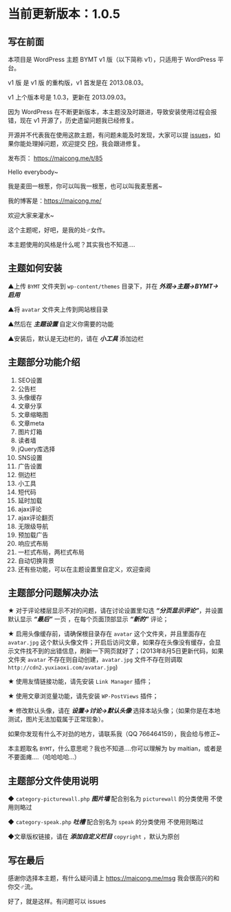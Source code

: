 # 当前更新版本：1.0.5

## 写在前面

本项目是 WordPress 主题 BYMT v1 版（以下简称 v1），只适用于 WordPress 平台。

v1 版 是 v1 版 的重构版，v1 首发是在 2013.08.03。

v1 上个版本号是 1.0.3，更新在 2013.09.03。

因为 WordPress 在不断更新版本，本主题没及时跟进，导致安装使用过程会报错，现在 v1 开源了，历史遗留问题我已经修复。

开源并不代表我在使用这款主题，有问题未能及时发现，大家可以提 [issues](https://github.com/maicong/BYMT/issues)，如果你能处理掉问题，欢迎提交 [PR](https://github.com/maicong/BYMT/pulls)，我会跟进修复。

发布页： https://maicong.me/t/85

Hello everybody~

我是麦田一根葱，你可以叫我一根葱，也可以叫我麦葱酱~

我的博客是：https://maicong.me/

欢迎大家来灌水~

这个主题呢，好吧，是我的处♂女作。

本主题使用的风格是什么呢？其实我也不知道....

## 主题如何安装

▲上传 `BYMT` 文件夹到 `wp-content/themes` 目录下，并在 ***外观->主题->BYMT->启用***

▲将 `avatar` 文件夹上传到网站根目录

▲然后在 ***主题设置*** 自定义你需要的功能

▲安装后，默认是无边栏的，请在 ***小工具*** 添加边栏

## 主题部分功能介绍

1. SEO设置
2. 公告栏
3. 头像缓存
4. 文章分享
5. 文章缩略图
6. 文章meta
7. 图片灯箱
8. 读者墙
9. jQuery库选择
10. SNS设置
11. 广告设置
12. 侧边栏
13. 小工具
14. 短代码
15. 延时加载
16. ajax评论
17. ajax评论翻页
18. 无限级导航
19. 预加载广告
20. 响应式布局
21. 一栏式布局，两栏式布局
22. 自动切换背景
23. 还有些功能，可以在主题设置里自定义，欢迎查阅

## 主题部分问题解决办法

★ 对于评论楼层显示不对的问题，请在讨论设置里勾选 ***“分页显示评论”***，并设置默认显示 ***“最后”*** 一页 ，在每个页面顶部显示 ***“新的”*** 评论；

★ 启用头像缓存前，请确保根目录存在 `avatar` 这个文件夹，并且里面存在 `avatar.jpg` 这个默认头像文件；开启后访问文章，如果存在头像没有缓存，会显示文件找不到的出错信息，刷新一下网页就好了；(2013年8月5日更新代码，如果文件夹 `avatar` 不存在则自动创建，`avatar.jpg` 文件不存在则调取 `http://cdn2.yuxiaoxi.com/avatar.jpg`)

★ 使用友情链接功能，请先安装 `Link Manager` 插件；

★ 使用文章浏览量功能，请先安装 `WP-PostViews` 插件；

★ 修改默认头像，请在 ***设置->讨论->默认头像*** 选择本站头像；（如果你是在本地测试，图片无法加载属于正常现象）。

如果你发现有什么不对劲的地方，请联系我（QQ 766464159），我会给与修正~

本主题取名 `BYMT`，什么意思呢？我也不知道....你可以理解为 by maitian，或者是不要面瘫....（哈哈哈哈...）

## 主题部分文件使用说明

◆ `category-picturewall.php` ***图片墙*** 配合别名为 `picturewall` 的分类使用 不使用则略过

◆ `category-speak.php` ***吐槽*** 配合别名为 `speak` 的分类使用 不使用则略过

◆文章版权链接，请在 ***添加自定义栏目*** `copyright` ，默认为原创

## 写在最后

感谢你选择本主题，有什么疑问请上 https://maicong.me/msg 我会很高兴的和你交♂流。

好了，就是这样。有问题可以 issues
